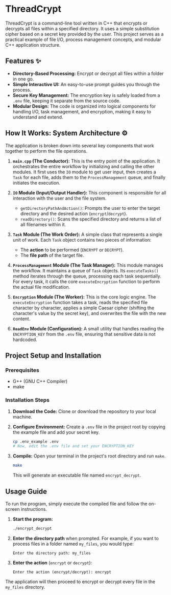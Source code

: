 # ThreadCrypt

ThreadCrypt is a command-line tool written in C++ that encrypts or decrypts all files within a specified directory. It uses a simple substitution cipher based on a secret key provided by the user. This project serves as a practical example of file I/O, process management concepts, and modular C++ application structure.

## Features ✨

* **Directory-Based Processing:** Encrypt or decrypt all files within a folder in one go.
* **Simple Interactive UI:** An easy-to-use prompt guides you through the process.
* **Secure Key Management:** The encryption key is safely loaded from a `.env` file, keeping it separate from the source code.
* **Modular Design:** The code is organized into logical components for handling I/O, task management, and encryption, making it easy to understand and extend.

## How It Works: System Architecture ⚙️

The application is broken down into several key components that work together to perform the file operations.

1.  **`main.cpp` (The Conductor):** This is the entry point of the application. It orchestrates the entire workflow by initializing and calling the other modules. It first uses the `IO` module to get user input, then creates a `Task` for each file, adds them to the `ProcessManagement` queue, and finally initiates the execution.

2.  **`IO` Module (Input/Output Handler):** This component is responsible for all interaction with the user and the file system.
    * `getDirectoryPathAndAction()`: Prompts the user to enter the target directory and the desired action (`encrypt`/`decrypt`).
    * `readDirectory()`: Scans the specified directory and returns a list of all filenames within it.

3.  **`Task` Module (The Work Order):** A simple class that represents a single unit of work. Each `Task` object contains two pieces of information:
    * The **action** to be performed (`ENCRYPT` or `DECRYPT`).
    * The **file path** of the target file.

4.  **`ProcessManagement` Module (The Task Manager):** This module manages the workflow. It maintains a queue of `Task` objects. Its `executeTasks()` method iterates through the queue, processing each task sequentially. For every task, it calls the core `executeEncryption` function to perform the actual file modification.

5.  **`Encryption` Module (The Worker):** This is the core logic engine. The `executeEncryption` function takes a task, reads the specified file character by character, applies a simple Caesar cipher (shifting the character's value by the secret key), and overwrites the file with the new content.

6.  **`ReadEnv` Module (Configuration):** A small utility that handles reading the `ENCRYPTION_KEY` from the `.env` file, ensuring that sensitive data is not hardcoded.

## Project Setup and Installation

### Prerequisites
* G++ (GNU C++ Compiler)
* make

### Installation Steps

1.  **Download the Code:**
    Clone or download the repository to your local machine.

2.  **Configure Environment:**
    Create a `.env` file in the project root by copying the example file and add your secret key.
    ```bash
    cp .env_example .env
    # Now, edit the .env file and set your ENCRYPTION_KEY
    ```

3.  **Compile:**
    Open your terminal in the project's root directory and run `make`.
    ```bash
    make
    ```
    This will generate an executable file named `encrypt_decrypt`.

## Usage Guide

To run the program, simply execute the compiled file and follow the on-screen instructions.

1.  **Start the program:**
    ```bash
    ./encrypt_decrypt
    ```

2.  **Enter the directory path** when prompted. For example, if you want to process files in a folder named `my_files`, you would type:
    ```
    Enter the directory path: my_files
    ```

3.  **Enter the action** (`encrypt` or `decrypt`):
    ```
    Enter the action (encrypt/decrypt): encrypt
    ```

The application will then proceed to encrypt or decrypt every file in the `my_files` directory.